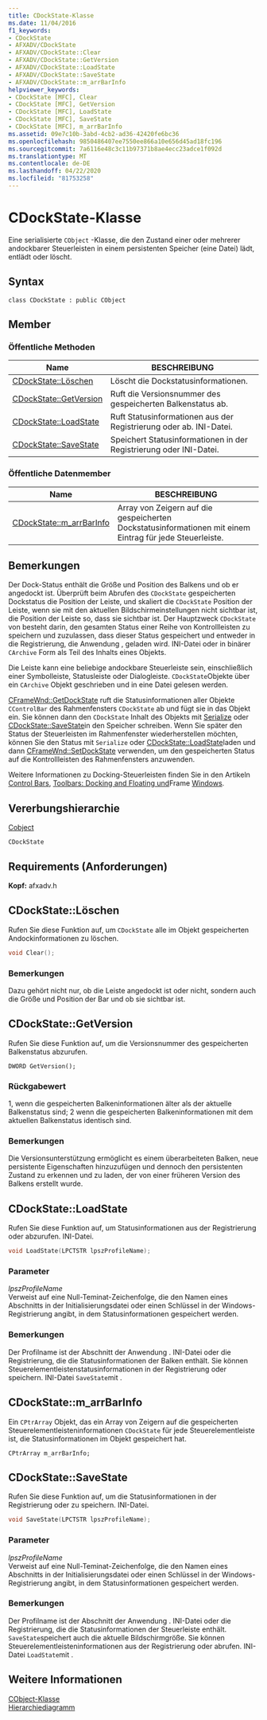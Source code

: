 ```yaml
---
title: CDockState-Klasse
ms.date: 11/04/2016
f1_keywords:
- CDockState
- AFXADV/CDockState
- AFXADV/CDockState::Clear
- AFXADV/CDockState::GetVersion
- AFXADV/CDockState::LoadState
- AFXADV/CDockState::SaveState
- AFXADV/CDockState::m_arrBarInfo
helpviewer_keywords:
- CDockState [MFC], Clear
- CDockState [MFC], GetVersion
- CDockState [MFC], LoadState
- CDockState [MFC], SaveState
- CDockState [MFC], m_arrBarInfo
ms.assetid: 09e7c10b-3abd-4cb2-ad36-42420fe6bc36
ms.openlocfilehash: 9850486407ee7550ee866a10e656d45ad18fc196
ms.sourcegitcommit: 7a6116e48c3c11b97371b8ae4ecc23adce1f092d
ms.translationtype: MT
ms.contentlocale: de-DE
ms.lasthandoff: 04/22/2020
ms.locfileid: "81753258"
---
```

# <a name="cdockstate-class"></a>CDockState-Klasse

Eine serialisierte `CObject` -Klasse, die den Zustand einer oder mehrerer andockbarer Steuerleisten in einem persistenten Speicher (eine Datei) lädt, entlädt oder löscht.

## <a name="syntax"></a>Syntax

```
class CDockState : public CObject
```

## <a name="members"></a>Member

### <a name="public-methods"></a>Öffentliche Methoden

|Name|BESCHREIBUNG|
|----------|-----------------|
|[CDockState::Löschen](#clear)|Löscht die Dockstatusinformationen.|
|[CDockState::GetVersion](#getversion)|Ruft die Versionsnummer des gespeicherten Balkenstatus ab.|
|[CDockState::LoadState](#loadstate)|Ruft Statusinformationen aus der Registrierung oder ab. INI-Datei.|
|[CDockState::SaveState](#savestate)|Speichert Statusinformationen in der Registrierung oder INI-Datei.|

### <a name="public-data-members"></a>Öffentliche Datenmember

|Name|BESCHREIBUNG|
|----------|-----------------|
|[CDockState::m_arrBarInfo](#m_arrbarinfo)|Array von Zeigern auf die gespeicherten Dockstatusinformationen mit einem Eintrag für jede Steuerleiste.|

## <a name="remarks"></a>Bemerkungen

Der Dock-Status enthält die Größe und Position des Balkens und ob er angedockt ist. Überprüft beim Abrufen des `CDockState` gespeicherten Dockstatus die Position der Leiste, und skaliert die `CDockState` Position der Leiste, wenn sie mit den aktuellen Bildschirmeinstellungen nicht sichtbar ist, die Position der Leiste so, dass sie sichtbar ist. Der Hauptzweck `CDockState` von besteht darin, den gesamten Status einer Reihe von Kontrollleisten zu speichern und zuzulassen, dass dieser Status gespeichert und entweder in die Registrierung, die Anwendung , geladen wird. INI-Datei oder in binärer `CArchive` Form als Teil des Inhalts eines Objekts.

Die Leiste kann eine beliebige andockbare Steuerleiste sein, einschließlich einer Symbolleiste, Statusleiste oder Dialogleiste. `CDockState`Objekte über ein `CArchive` Objekt geschrieben und in eine Datei gelesen werden.

[CFrameWnd::GetDockState](../../mfc/reference/cframewnd-class.md#getdockstate) ruft die Statusinformationen aller Objekte `CControlBar` des Rahmenfensters `CDockState` ab und fügt sie in das Objekt ein. Sie können dann den `CDockState` Inhalt des Objekts mit [Serialize](../../mfc/reference/cobject-class.md#serialize) oder [CDockState::SaveState](#savestate)in den Speicher schreiben. Wenn Sie später den Status der Steuerleisten im Rahmenfenster wiederherstellen möchten, können Sie den Status mit `Serialize` oder [CDockState::LoadState](#loadstate)laden und dann [CFrameWnd::SetDockState](../../mfc/reference/cframewnd-class.md#setdockstate) verwenden, um den gespeicherten Status auf die Kontrollleisten des Rahmenfensters anzuwenden.

Weitere Informationen zu Docking-Steuerleisten finden Sie in den Artikeln [Control Bars](../../mfc/control-bars.md), [Toolbars: Docking and Floating und](../../mfc/docking-and-floating-toolbars.md)Frame [Windows](../../mfc/frame-windows.md).

## <a name="inheritance-hierarchy"></a>Vererbungshierarchie

[Cobject](../../mfc/reference/cobject-class.md)

`CDockState`

## <a name="requirements"></a>Requirements (Anforderungen)

**Kopf:** afxadv.h

## <a name="cdockstateclear"></a><a name="clear"></a>CDockState::Löschen

Rufen Sie diese Funktion auf, um `CDockState` alle im Objekt gespeicherten Andockinformationen zu löschen.

```cpp
void Clear();
```

### <a name="remarks"></a>Bemerkungen

Dazu gehört nicht nur, ob die Leiste angedockt ist oder nicht, sondern auch die Größe und Position der Bar und ob sie sichtbar ist.

## <a name="cdockstategetversion"></a><a name="getversion"></a>CDockState::GetVersion

Rufen Sie diese Funktion auf, um die Versionsnummer des gespeicherten Balkenstatus abzurufen.

```
DWORD GetVersion();
```

### <a name="return-value"></a>Rückgabewert

1, wenn die gespeicherten Balkeninformationen älter als der aktuelle Balkenstatus sind; 2 wenn die gespeicherten Balkeninformationen mit dem aktuellen Balkenstatus identisch sind.

### <a name="remarks"></a>Bemerkungen

Die Versionsunterstützung ermöglicht es einem überarbeiteten Balken, neue persistente Eigenschaften hinzuzufügen und dennoch den persistenten Zustand zu erkennen und zu laden, der von einer früheren Version des Balkens erstellt wurde.

## <a name="cdockstateloadstate"></a><a name="loadstate"></a>CDockState::LoadState

Rufen Sie diese Funktion auf, um Statusinformationen aus der Registrierung oder abzurufen. INI-Datei.

```cpp
void LoadState(LPCTSTR lpszProfileName);
```

### <a name="parameters"></a>Parameter

*lpszProfileName*<br/>
Verweist auf eine Null-Teminat-Zeichenfolge, die den Namen eines Abschnitts in der Initialisierungsdatei oder einen Schlüssel in der Windows-Registrierung angibt, in dem Statusinformationen gespeichert werden.

### <a name="remarks"></a>Bemerkungen

Der Profilname ist der Abschnitt der Anwendung . INI-Datei oder die Registrierung, die die Statusinformationen der Balken enthält. Sie können Steuerelementleistenstatusinformationen in der Registrierung oder speichern. INI-Datei `SaveState`mit .

## <a name="cdockstatem_arrbarinfo"></a><a name="m_arrbarinfo"></a>CDockState::m_arrBarInfo

Ein `CPtrArray` Objekt, das ein Array von Zeigern auf die gespeicherten Steuerelementleisteninformationen `CDockState` für jede Steuerelementleiste ist, die Statusinformationen im Objekt gespeichert hat.

```
CPtrArray m_arrBarInfo;
```

## <a name="cdockstatesavestate"></a><a name="savestate"></a>CDockState::SaveState

Rufen Sie diese Funktion auf, um die Statusinformationen in der Registrierung oder zu speichern. INI-Datei.

```cpp
void SaveState(LPCTSTR lpszProfileName);
```

### <a name="parameters"></a>Parameter

*lpszProfileName*<br/>
Verweist auf eine Null-Teminat-Zeichenfolge, die den Namen eines Abschnitts in der Initialisierungsdatei oder einen Schlüssel in der Windows-Registrierung angibt, in dem Statusinformationen gespeichert werden.

### <a name="remarks"></a>Bemerkungen

Der Profilname ist der Abschnitt der Anwendung . INI-Datei oder die Registrierung, die die Statusinformationen der Steuerleiste enthält. `SaveState`speichert auch die aktuelle Bildschirmgröße. Sie können Steuerelementleisteninformationen aus der Registrierung oder abrufen. INI-Datei `LoadState`mit .

## <a name="see-also"></a>Weitere Informationen

[CObject-Klasse](../../mfc/reference/cobject-class.md)<br/>
[Hierarchiediagramm](../../mfc/hierarchy-chart.md)
